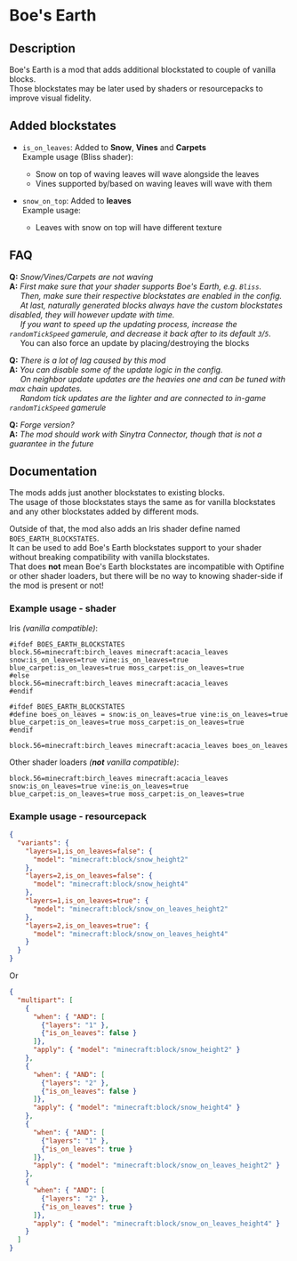 # Boe's Earth

## Description

Boe's Earth is a mod that adds additional blockstated to couple of vanilla blocks.  
Those blockstates may be later used by shaders or resourcepacks to improve visual fidelity.

## Added blockstates

- `is_on_leaves`:
  Added to **Snow**, **Vines** and **Carpets**  
  Example usage (Bliss shader):
  - Snow on top of waving leaves will wave alongside the leaves
  - Vines supported by/based on waving leaves will wave with them


- `snow_on_top`:
  Added to **leaves**  
  Example usage:
  - Leaves with snow on top will have different texture

## FAQ

**Q:** *Snow/Vines/Carpets are not waving*  
**A:** *First make sure that your shader supports Boe's Earth, e.g. `Bliss`.   
&nbsp;&nbsp;&nbsp;&nbsp; Then, make sure their respective blockstates are enabled in the config.  
&nbsp;&nbsp;&nbsp;&nbsp; At last, naturally generated blocks always have the custom blockstates disabled, they will however update with time.   
&nbsp;&nbsp;&nbsp;&nbsp; If you want to speed up the updating process, increase the `randomTickSpeed` gamerule, and decrease it back after to its default `3`/`5`*.  
&nbsp;&nbsp;&nbsp;&nbsp; You can also force an update by placing/destroying the blocks

**Q:** *There is a lot of lag caused by this mod*  
**A:** *You can disable some of the update logic in the config.  
&nbsp;&nbsp;&nbsp;&nbsp; On neighbor update updates are the heavies one and can be tuned with max chain updates.  
&nbsp;&nbsp;&nbsp;&nbsp; Random tick updates are the lighter and are connected to in-game `randomTickSpeed` gamerule*

**Q:** *Forge version?*  
**A:** *The mod should work with Sinytra Connector, though that is not a guarantee in the future*

## Documentation

The mods adds just another blockstates to existing blocks.  
The usage of those blockstates stays the same as for vanilla blockstates and any other blockstates added by different mods.

Outside of that, the mod also adds an Iris shader define named `BOES_EARTH_BLOCKSTATES`.  
It can be used to add Boe's Earth blockstates support to your shader without breaking compatibility with vanilla blockstates.  
That does **not** mean Boe's Earth blockstates are incompatible with Optifine or other shader loaders, but there will be no way to knowing shader-side if the mod is present or not!

### Example usage - shader

Iris *(vanilla compatible)*:
```properties
#ifdef BOES_EARTH_BLOCKSTATES
block.56=minecraft:birch_leaves minecraft:acacia_leaves snow:is_on_leaves=true vine:is_on_leaves=true blue_carpet:is_on_leaves=true moss_carpet:is_on_leaves=true
#else
block.56=minecraft:birch_leaves minecraft:acacia_leaves
#endif
```
```properties
#ifdef BOES_EARTH_BLOCKSTATES
#define boes_on_leaves = snow:is_on_leaves=true vine:is_on_leaves=true blue_carpet:is_on_leaves=true moss_carpet:is_on_leaves=true
#endif

block.56=minecraft:birch_leaves minecraft:acacia_leaves boes_on_leaves
```

Other shader loaders *(**not** vanilla compatible)*:
```properties
block.56=minecraft:birch_leaves minecraft:acacia_leaves snow:is_on_leaves=true vine:is_on_leaves=true blue_carpet:is_on_leaves=true moss_carpet:is_on_leaves=true
```

### Example usage - resourcepack

```json
{
  "variants": {
    "layers=1,is_on_leaves=false": {
      "model": "minecraft:block/snow_height2"
    },
    "layers=2,is_on_leaves=false": {
      "model": "minecraft:block/snow_height4"
    },
    "layers=1,is_on_leaves=true": {
      "model": "minecraft:block/snow_on_leaves_height2"
    },
    "layers=2,is_on_leaves=true": {
      "model": "minecraft:block/snow_on_leaves_height4"
    }
  }
}
```
Or

```json
{
  "multipart": [
    {
      "when": { "AND": [
        {"layers": "1" },
        {"is_on_leaves": false }
      ]},
      "apply": { "model": "minecraft:block/snow_height2" }
    },
    {
      "when": { "AND": [
        {"layers": "2" },
        {"is_on_leaves": false }
      ]},
      "apply": { "model": "minecraft:block/snow_height4" }
    },
    {
      "when": { "AND": [
        {"layers": "1" },
        {"is_on_leaves": true }
      ]},
      "apply": { "model": "minecraft:block/snow_on_leaves_height2" }
    },
    {
      "when": { "AND": [
        {"layers": "2" },
        {"is_on_leaves": true }
      ]},
      "apply": { "model": "minecraft:block/snow_on_leaves_height4" }
    }
  ]
}
```
